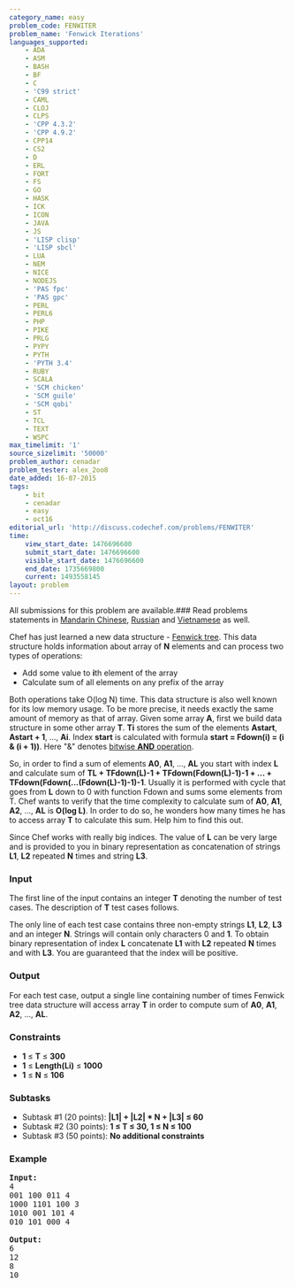 ```yaml
---
category_name: easy
problem_code: FENWITER
problem_name: 'Fenwick Iterations'
languages_supported:
    - ADA
    - ASM
    - BASH
    - BF
    - C
    - 'C99 strict'
    - CAML
    - CLOJ
    - CLPS
    - 'CPP 4.3.2'
    - 'CPP 4.9.2'
    - CPP14
    - CS2
    - D
    - ERL
    - FORT
    - FS
    - GO
    - HASK
    - ICK
    - ICON
    - JAVA
    - JS
    - 'LISP clisp'
    - 'LISP sbcl'
    - LUA
    - NEM
    - NICE
    - NODEJS
    - 'PAS fpc'
    - 'PAS gpc'
    - PERL
    - PERL6
    - PHP
    - PIKE
    - PRLG
    - PYPY
    - PYTH
    - 'PYTH 3.4'
    - RUBY
    - SCALA
    - 'SCM chicken'
    - 'SCM guile'
    - 'SCM qobi'
    - ST
    - TCL
    - TEXT
    - WSPC
max_timelimit: '1'
source_sizelimit: '50000'
problem_author: cenadar
problem_tester: alex_2oo8
date_added: 16-07-2015
tags:
    - bit
    - cenadar
    - easy
    - oct16
editorial_url: 'http://discuss.codechef.com/problems/FENWITER'
time:
    view_start_date: 1476696600
    submit_start_date: 1476696600
    visible_start_date: 1476696600
    end_date: 1735669800
    current: 1493558145
layout: problem
---
```

All submissions for this problem are available.###  Read problems statements in [Mandarin Chinese](http://www.codechef.com/download/translated/OCT16/mandarin/FENWITER.pdf), [Russian](http://www.codechef.com/download/translated/OCT16/russian/FENWITER.pdf) and [Vietnamese](http://www.codechef.com/download/translated/OCT16/vietnamese/FENWITER.pdf) as well.

Chef has just learned a new data structure - [Fenwick tree](https://en.wikipedia.org/wiki/Fenwick_tree). This data structure holds information about array of **N** elements and can process two types of operations:

- Add some value to **i**th element of the array
- Calculate sum of all elements on any prefix of the array

Both operations take O(log N) time. This data structure is also well known for its low memory usage. To be more precise, it needs exactly the same amount of memory as that of array. Given some array **A**, first we build data structure in some other array **T**. **Ti** stores the sum of the elements **Astart**, **Astart + 1**, ..., **Ai**. Index **start** is calculated with formula **start = Fdown(i) = (i & (i + 1))**. Here "&" denotes [bitwise **AND** operation](https://en.wikipedia.org/wiki/Bitwise_operation).

So, in order to find a sum of elements **A0**, **A1**, ..., **AL** you start with index **L** and calculate sum of **TL + TFdown(L)-1 + TFdown(Fdown(L)-1)-1 + ... + TFdown(Fdown(...(Fdown(L)-1)-1)-1**. Usually it is performed with cycle that goes from **L** down to 0 with function Fdown and sums some elements from T. Chef wants to verify that the time complexity to calculate sum of **A0**, **A1**, **A2**, ..., **AL** is **O(log L)**. In order to do so, he wonders how many times he has to access array **T** to calculate this sum. Help him to find this out.

Since Chef works with really big indices. The value of **L** can be very large and is provided to you in binary representation as concatenation of strings **L1**, **L2** repeated **N** times and string **L3**.

### Input

The first line of the input contains an integer **T** denoting the number of test cases. The description of **T** test cases follows.

The only line of each test case contains three non-empty strings **L1**, **L2**, **L3** and an integer **N**. Strings will contain only characters 0 and **1**. To obtain binary representation of index **L** concatenate **L1** with **L2** repeated **N** times and with **L3**. You are guaranteed that the index will be positive.

### Output

For each test case, output a single line containing number of times Fenwick tree data structure will access array **T** in order to compute sum of **A0**, **A1**, **A2**, ..., **AL**.

### Constraints

- **1** ≤ **T** ≤ **300**
- **1** ≤ **Length(Li)** ≤ **1000**
- **1** ≤ **N** ≤ **106**

### Subtasks

- Subtask #1 (20 points): **|L1| + |L2| \* N + |L3| ≤ 60**
- Subtask #2 (30 points): **1 ≤ T ≤ 30, 1 ≤ N ≤ 100**
- Subtask #3 (50 points): **No additional constraints**

### Example

<pre><b>Input:</b>
4
001 100 011 4
1000 1101 100 3
1010 001 101 4
010 101 000 4

<b>Output:</b>
6
12
8
10
</pre>